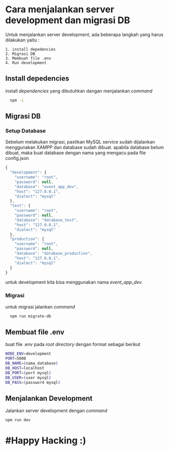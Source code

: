# Cara menjalankan server development dan migrasi DB

Untuk menjalankan server development, ada beberapa langkah yang harus dilakukan yaitu :

    1. install depedencies
    2. Migrasi DB
    3. Membuat file .env
    4. Run development

## Install depedencies

install _dependencies_ yang dibutuhkan dangan menjalankan _command_

```bash
  npm -i
```

## Migrasi DB
### Setup Database
Sebelum melakukan migrasi, pastikan MySQL service sudah dijalankan menggunakan XAMPP dan database sudah dibuat. apabila database belum dibuat, maka buat database dengan nama yang mengacu pada file config.json

```js
{
  "development": {
    "username": "root",
    "password": null,
    "database": "event_app_dev",
    "host": "127.0.0.1",
    "dialect": "mysql"
  },
  "test": {
    "username": "root",
    "password": null,
    "database": "database_test",
    "host": "127.0.0.1",
    "dialect": "mysql"
  },
  "production": {
    "username": "root",
    "password": null,
    "database": "database_production",
    "host": "127.0.0.1",
    "dialect": "mysql"
  }
}
```

untuk development kita bisa menggunakan nama *event_app_dev*.

### Migrasi
untuk migrasi jalankan _command_

```bash
  npm run migrate-db
```

## Membuat file .env

buat file .env pada _root directory_ dengan format sebagai berikut

```bash
NODE_ENV=development
PORT=5000
DB_NAME=(nama_database)
DB_HOST=localhost
DB_PORT=(port mysql)
DB_USER=(user mysql)
DB_PASS=(password mysql)
```

## Menjalankan Development

Jalankan server development dengan _command_

```bash
npm run dev
```

# #Happy Hacking :)
